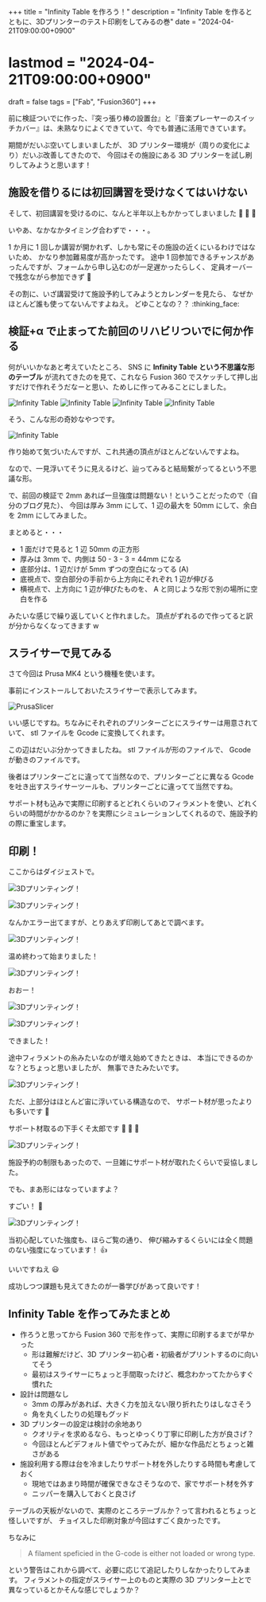 +++
title = "Infinity Table を作ろう！"
description = "Infinity Table を作るとともに、3Dプリンターのテスト印刷をしてみるの巻"
date = "2024-04-21T09:00:00+0900"
# lastmod = "2024-04-21T09:00:00+0900"
draft = false
tags = ["Fab", "Fusion360"]
+++

前に検証ついでに作った、『突っ張り棒の設置台』と『音楽プレーヤーのスイッチカバー』は、未熟なりによくできていて、今でも普通に活用できています。

期間がだいぶ空いてしまいましたが、
3D プリンター環境が（周りの変化により）だいぶ改善してきたので、
今回はその施設にある 3D プリンターを試し刷りしてみようと思います！

## 施設を借りるには初回講習を受けなくてはいけない

そして、初回講習を受けるのに、なんと半年以上もかかってしまいました :pleading_face: :pleading_face: :pleading_face:

いやあ、なかなかタイミング合わずで・・・。

1 か月に 1 回しか講習が開かれず、しかも常にその施設の近くにいるわけではないため、
かなり参加難易度が高かったです。
途中 1 回参加できるチャンスがあったんですが、フォームから申し込むのが一足遅かったらしく、
定員オーバーで残念ながら参加できず :pleading_face:

その割に、いざ講習受けて施設予約してみようとカレンダーを見たら、
なぜかほとんど誰も使ってないんですよねえ。
どゆことなの？？ :thinking_face:

## 検証+α で止まってた前回のリハビリついでに何か作る

何がいいかなあと考えていたところ、 SNS に **Infinity Table という不思議な形のテーブル** が流れてきたのを見て、これなら Fusion 360 でスケッチして押し出すだけで作れそうだなーと思い、ためしに作ってみることにしました。

![Infinity Table](resource01.jpg)
![Infinity Table](resource02.jpg)
![Infinity Table](resource03.jpg)
![Infinity Table](resource04.jpg)

そう、こんな形の奇妙なやつです。

![Infinity Table](resource05.jpg)

作り始めて気づいたんですが、これ共通の頂点がほとんどないんですよね。

なので、一見浮いてそうに見えるけど、辿ってみると結局繋がってるという不思議な形。

で、前回の検証で 2mm あれば一旦強度は問題ない！ということだったので（自分のブログ見た）、
今回は厚み 3mm にして、1 辺の最大を 50mm にして、余白を 2mm にしてみました。

まとめると・・・

- 1 面だけで見ると 1 辺 50mm の正方形
- 厚みは 3mm で、内側は 50 - 3 - 3 = 44mm になる
- 底部分は、1 辺だけが 5mm ずつの空白になってる (A)
- 底視点で、空白部分の手前から上方向にそれぞれ 1 辺が伸びる
- 横視点で、上方向に 1 辺が伸びたものを、 A と同じような形で別の場所に空白を作る

みたいな感じで繰り返していくと作れました。
頂点がずれるので作ってると訳が分からなくなってきます w

## スライサーで見てみる

さて今回は Prusa MK4 という機種を使います。

事前にインストールしておいたスライサーで表示してみます。

![PrusaSlicer](resource06.jpg)

いい感じですね。ちなみにそれぞれのプリンターごとにスライサーは用意されていて、
stl ファイルを Gcode に変換してくれます。

この辺はだいぶ分かってきましたね。 stl ファイルが形のファイルで、 Gcode が動きのファイルです。

後者はプリンターごとに違ってて当然なので、プリンターごとに異なる Gcode を吐き出すスライサーツールも、プリンターごとに違ってて当然ですね。

サポート材も込みで実際に印刷するとどれくらいのフィラメントを使い、どれくらいの時間がかかるのか？を実際にシミュレーションしてくれるので、施設予約の際に重宝します。

## 印刷！

ここからはダイジェストで。

![3Dプリンティング！](resource07.jpg)

![3Dプリンティング！](resource08.jpg)

なんかエラー出てますが、とりあえず印刷してあとで調べます。

![3Dプリンティング！](resource09.jpg)

温め終わって始まりました！

![3Dプリンティング！](resource10.jpg)

おおー！

![3Dプリンティング！](resource11.jpg)

![3Dプリンティング！](resource12.jpg)

できました！

途中フィラメントの糸みたいなのが増え始めてきたときは、
本当にできるのかな？とちょっと思いましたが、
無事できたみたいです。

![3Dプリンティング！](resource13.jpg)

ただ、上部分はほとんど宙に浮いている構造なので、
サポート材が思ったよりも多いです :pleading_face:

サポート材取るの下手くそ太郎です :pleading_face: :pleading_face: :pleading_face:

![3Dプリンティング！](resource14.jpg)

施設予約の制限もあったので、一旦雑にサポート材が取れたくらいで妥協しました。

でも、まあ形にはなっていますよ？

すごい！ :tada:

![3Dプリンティング！](resource15.jpg)

当初心配していた強度も、ほらご覧の通り、
伸び縮みするくらいには全く問題のない強度になっています！ :+1:

いいですねえ :smiley:

成功しつつ課題も見えてきたのが一番学びがあって良いです！

## Infinity Table を作ってみたまとめ

- 作ろうと思ってから Fusion 360 で形を作って、実際に印刷するまでが早かった
  - 形は難解だけど、3D プリンター初心者・初級者がプリントするのに向いてそう
  - 最初はスライサーにちょっと手間取ったけど、概念わかってたからすぐ慣れた
- 設計は問題なし
  - 3mm の厚みがあれば、大きく力を加えない限り折れたりはしなさそう
  - 角を丸くしたりの処理もグッド
- 3D プリンターの設定は検討の余地あり
  - クオリティを求めるなら、もっとゆっくり丁寧に印刷した方が良さげ？
  - 今回ほとんどデフォルト値でやってみたが、細かな作品だとちょっと雑さがある
- 施設利用する際は台を冷ましたりサポート材を外したりする時間も考慮しておく
  - 現地ではあまり時間が確保できなさそうなので、家でサポート材を外す
  - ニッパーを購入しておくと良さげ

テーブルの天板がないので、実際のところテーブルか？って言われるとちょっと怪しいですが、
チョイスした印刷対象が今回はすごく良かったです。

ちなみに

> A filament speficied in the G-code is either not loaded or wrong type.

という警告はこれから調べて、必要に応じて追記したりしなかったりしてみます。
フィラメントの指定がスライサー上のものと実際の 3D プリンター上とで異なっているとかそんな感じでしょうか？
